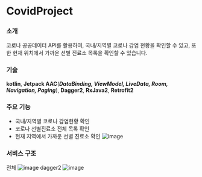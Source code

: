 # CovidProject
### 소개
코로나 공공데이터 API를 활용하여, 국내/지역별 코로나 감염 현황을 확인할 수 있고, 또한 현재 위치에서 가까운 선별 진료소 목록을 확인할 수 있습니다.


### 기술
**kotlin**, **Jetpack AAC**(***DataBinding, ViewModel, LiveData, Room, Navigation, Paging***), **Dagger2**, **RxJava2**, **Retrofit2**


### 주요 기능
* 국내/지역별 코로나 감염현황 확인
* 코로나 선별진료소 전체 목록 확인
* 현재 지역에서 가까운 선별 진료소 확인
![image](https://user-images.githubusercontent.com/79129823/136739518-c85c40c0-36cb-491e-b5f3-e8ae89601ebd.png)


### 서비스 구조
전체
![image](https://user-images.githubusercontent.com/79129823/136740477-9479cf2b-0a92-4338-a052-2306cd2e55d2.png)
dagger2
![image](https://user-images.githubusercontent.com/79129823/136740693-b48a9ad5-e26a-4839-a162-4e5e709bf314.png)
